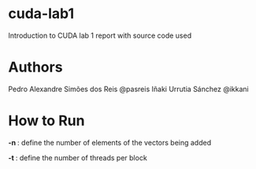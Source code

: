 # cuda-lab1
Introduction to CUDA lab 1 report with source code used

# Authors
Pedro Alexandre Simões dos Reis @pasreis
Iñaki Urrutia Sánchez @ikkani<br/>

# How to Run

**-n <number of elements>**: define the number of elements of the vectors being added

**-t <number of threads per block>**: define the number of threads per block